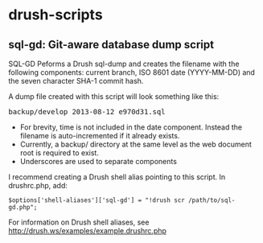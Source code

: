 drush-scripts
=============

## sql-gd: Git-aware database dump script

SQL-GD Peforms a Drush sql-dump and creates the filename with the following components: current branch, ISO 8601 date (YYYY-MM-DD) and the seven character SHA-1 commit hash.

A dump file created with this script will look something like this:

<pre>backup/develop_2013-08-12_e970d31.sql</pre>

* For brevity, time is not included in the date component. Instead the filename is auto-incremented if it already exists.
* Currently, a backup/ directory at the same level as the web document root is required to exist.
* Underscores are used to separate components

I recommend creating a Drush shell alias pointing to this script. In drushrc.php, add:

```$options['shell-aliases']['sql-gd'] = "!drush scr /path/to/sql-gd.php";```

For information on Drush shell aliases, see http://drush.ws/examples/example.drushrc.php
